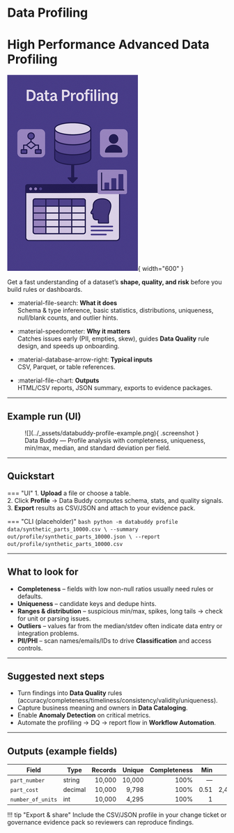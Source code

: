 # Data Profiling

# High Performance Advanced Data Profiling
![Data Profiling](../_assets/dp.png){ width="600" }

Get a fast understanding of a dataset’s **shape, quality, and risk** before you build rules or dashboards.

<div class="grid cards" markdown>

- :material-file-search: **What it does**  
  Schema & type inference, basic statistics, distributions, uniqueness, null/blank counts, and outlier hints.

- :material-speedometer: **Why it matters**  
  Catches issues early (PII, empties, skew), guides **Data Quality** rule design, and speeds up onboarding.

- :material-database-arrow-right: **Typical inputs**  
  CSV, Parquet, or table references.

- :material-file-chart: **Outputs**  
  HTML/CSV reports, JSON summary, exports to evidence packages.

</div>

---

## Example run (UI)

<figure markdown>
  ![](../_assets/databuddy-profile-example.png){ .screenshot }
  <figcaption>Data Buddy — Profile analysis with completeness, uniqueness, min/max, median, and standard deviation per field.</figcaption>
</figure>

---

## Quickstart

=== "UI"
    1. **Upload** a file or choose a table.  
    2. Click **Profile** → Data Buddy computes schema, stats, and quality signals.  
    3. **Export** results as CSV/JSON and attach to your evidence pack.

=== "CLI (placeholder)"
    ```bash
    python -m databuddy profile data/synthetic_parts_10000.csv \
      --summary out/profile/synthetic_parts_10000.json \
      --report  out/profile/synthetic_parts_10000.csv
    ```

---

## What to look for

- **Completeness** – fields with low non-null ratios usually need rules or defaults.  
- **Uniqueness** – candidate keys and dedupe hints.  
- **Ranges & distribution** – suspicious min/max, spikes, long tails → check for unit or parsing issues.  
- **Outliers** – values far from the median/stdev often indicate data entry or integration problems.  
- **PII/PHI** – scan names/emails/IDs to drive **Classification** and access controls.

---

## Suggested next steps

- Turn findings into **Data Quality** rules (accuracy/completeness/timeliness/consistency/validity/uniqueness).  
- Capture business meaning and owners in **Data Cataloging**.  
- Enable **Anomaly Detection** on critical metrics.  
- Automate the profiling → DQ → report flow in **Workflow Automation**.

---

## Outputs (example fields)

| Field | Type | Records | Unique | Completeness | Min | Max | Median | StdDev |
|---|---|---:|---:|---:|---:|---:|---:|---:|
| `part_number` | string | 10,000 | 10,000 | 100% | — | — | — | — |
| `part_cost` | decimal | 10,000 | 9,798 | 100% | 0.51 | 2,499.98 | 1,244.53 | 718.49 |
| `number_of_units` | int | 10,000 | 4,295 | 100% | 1 | 5,000 | 2,489.5 | 1,444.14 |

!!! tip "Export & share"
    Include the CSV/JSON profile in your change ticket or governance evidence pack so reviewers can reproduce findings.
